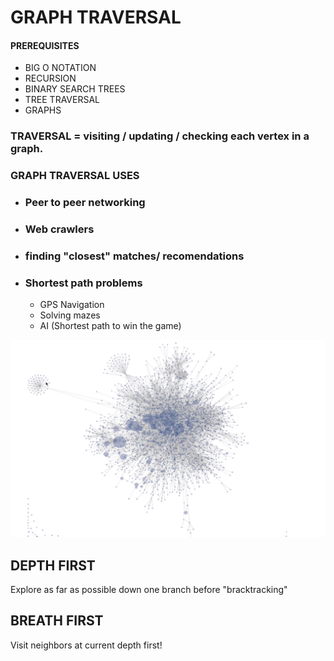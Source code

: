 
# GRAPH TRAVERSAL

#### PREREQUISITES
- BIG O NOTATION
- RECURSION
- BINARY SEARCH TREES
- TREE TRAVERSAL
- GRAPHS


### TRAVERSAL = visiting / updating / checking each vertex in a graph.

### GRAPH TRAVERSAL USES
- ### Peer to peer networking
- ### Web crawlers
- ### finding "closest" matches/ recomendations
- ### Shortest path problems
    - GPS Navigation
    - Solving mazes
    - AI (Shortest path to win the game)

![graph-image](./Graph1.PNG)

## DEPTH FIRST
Explore as far as possible down one branch before "bracktracking" 

## BREATH FIRST
Visit neighbors at current depth first!